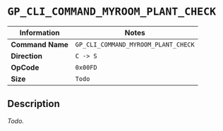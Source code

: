 # `GP_CLI_COMMAND_MYROOM_PLANT_CHECK`

| Information               | Notes |
|---                        |---    |
| **Command Name**          | `GP_CLI_COMMAND_MYROOM_PLANT_CHECK` |
| **Direction**             | `C -> S` |
| **OpCode**                | `0x00FD` |
| **Size**                  | `Todo` |

## Description

_Todo._